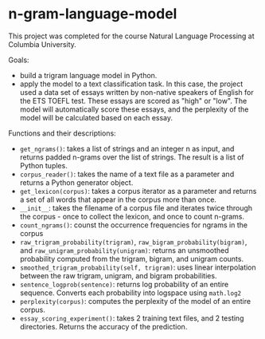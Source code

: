 # n-gram-language-model

This project was completed for the course Natural Language Processing at Columbia University.

Goals:
- build a trigram language model in Python.
- apply the model to a text classification task. In this case, the project used a data set of essays written by non-native speakers of English for the ETS TOEFL test. These essays are scored as "high" or "low". The model will automatically score these essays, and the perplexity of the model will be calculated based on each essay. 

Functions and their descriptions:
- `get_ngrams()`: takes a list of strings and an integer n as input, and returns padded n-grams over the list of strings. The result is a list of Python tuples.
- `corpus_reader()`: takes the name of a text file as a parameter and returns a Python generator object.
- `get_lexicon(corpus)`: takes a corpus iterator as a parameter and returns a set of all words that appear in the corpus more than once.
- `__init__`: takes the filename of a corpus file and iterates twice through the corpus - once to collect the lexicon, and once to count n-grams.
- `count_ngrams()`: counst the occurrence frequencies for ngrams in the corpus
- `raw_trigram_probability(trigram)`, `raw_bigram_probability(bigram)`, and `raw_unigram_probability(unigram)`: returns an unsmoothed probability computed from the trigram, bigram, and unigram counts.
- `smoothed_trigram_probability(self, trigram)`: uses linear interpolation between the raw trigram, unigram, and bigram probabilities.
- `sentence_logprob(sentence)`: returns log probability of an entire sequence. Converts each probability into logspace using `math.log2`
- `perplexity(corpus)`: computes the perplexity of the model of an entire corpus.
- `essay_scoring_experiment()`: takes 2 training text files, and 2 testing directories. Returns the accuracy of the prediction. 
